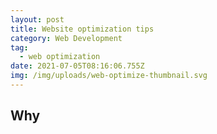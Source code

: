 ```yaml
---
layout: post
title: Website optimization tips
category: Web Development
tag:
  - web optimization
date: 2021-07-05T08:16:06.755Z
img: /img/uploads/web-optimize-thumbnail.svg
---
```

## Why